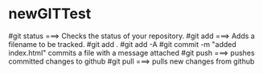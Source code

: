# newGITTest
#git status   ===> Checks the status of your repository.
#git add <filename>   ===> Adds a filename to be tracked.
#git add .
#git add -A
#git commit -m "added index.html" commits a file with a message attached
#git push   ===> pushes committed changes to github
#git pull   ===> pulls new changes from github
